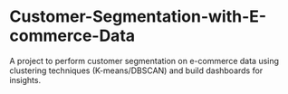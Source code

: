 # Customer-Segmentation-with-E-commerce-Data
A project to perform customer segmentation on e-commerce data using clustering techniques (K-means/DBSCAN) and build dashboards for insights.
